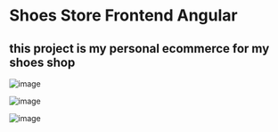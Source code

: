 # Shoes Store Frontend Angular

## this project is my personal ecommerce for my shoes shop


![image](https://drive.google.com/uc?export=view&id=1Sfx2pdEj0F19bMFL7I4nPzkPNCfIcTfq)

![image](https://drive.google.com/uc?export=view&id=1IZ5Ykih-XYaykZ8w-HTQZv9K-mZ7PjLt)

![image](https://drive.google.com/uc?export=view&id=1iti9oXXfOOo2muykYk9BArF3Vom9qpG1)


